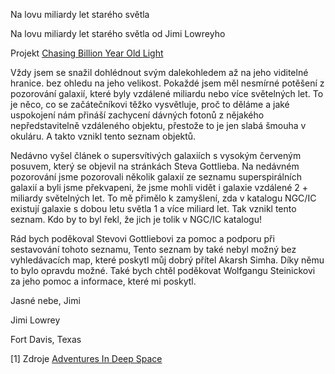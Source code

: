 Na lovu miliardy let starého světla 

Na lovu miliardy let starého světla od Jimi Lowreyho

Projekt [Chasing Billion Year Old Light](https://www.astronomy-mall.com/Adventures.In.Deep.Space/Farout%20NGC-IC.pdf)

Vždy jsem se snažil dohlédnout svým dalekohledem až na jeho viditelné hranice. bez ohledu na jeho velikost.
Pokaždé jsem měl nesmírné potěšení z pozorování galaxií, které byly vzdálené miliardu nebo více světelných let. 
To je něco, co se začátečníkovi těžko vysvětluje, proč to děláme a jaké uspokojení nám přináší zachycení dávných fotonů
z nějakého nepředstavitelně vzdáleného objektu, přestože to je jen slabá šmouha v okuláru. A takto vznikl tento seznam objektů.

Nedávno vyšel článek o supersvítivých galaxiích s vysokým červeným posuvem, který se objevil na stránkách
Steva Gottlieba. Na nedávném pozorování jsme pozorovali několik galaxií ze seznamu superspirálních galaxií 
a byli jsme překvapeni, že jsme mohli vidět i galaxie vzdálené 2 + miliardy světelných let. To mě přimělo 
k zamyšlení, zda v katalogu NGC/IC existují galaxie s dobou letu světla 1 a více miliard let. Tak vznikl tento seznam. 
Kdo by to byl řekl, že jich je tolik v NGC/IC katalogu!

Rád bych poděkoval Stevovi Gottliebovi za pomoc a podporu při sestavování tohoto seznamu, Tento seznam by také nebyl 
možný bez vyhledávacích map, které poskytl můj dobrý přítel Akarsh Simha. Díky němu to bylo opravdu možné. Také bych
chtěl poděkovat Wolfgangu Steinickovi za jeho pomoc a informace, které mi poskytl.

Jasné nebe, Jimi

Jimi Lowrey

Fort Davis, Texas

[1] Zdroje [Adventures In Deep Space](https://www.astronomy-mall.com/Adventures.In.Deep.Space/Farout%20NGC-IC.pdf)


